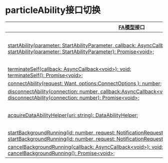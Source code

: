 # particleAbility接口切换


  | [FA模型](ability-terminology.md#fa模型)接口 | [Stage模型](ability-terminology.md#stage模型)接口对应d.ts文件 | Stage模型对应接口 | 
| -------- | -------- | -------- |
| [startAbility(parameter:&nbsp;StartAbilityParameter,&nbsp;callback:&nbsp;AsyncCallback&lt;number&gt;):&nbsp;void;](../reference/apis-ability-kit/js-apis-ability-particleAbility.md#particleabilitystartability)<br/>[startAbility(parameter:&nbsp;StartAbilityParameter):&nbsp;Promise&lt;void&gt;;](../reference/apis-ability-kit/js-apis-ability-particleAbility.md#particleabilitystartability-1) | application\ServiceExtensionContext.d.ts | [startAbility(want:&nbsp;Want,&nbsp;callback:&nbsp;AsyncCallback&lt;void&gt;):&nbsp;void;](../reference/apis-ability-kit/js-apis-inner-application-serviceExtensionContext-sys.md#serviceextensioncontextstartability)<br/>[startAbility(want:&nbsp;Want,&nbsp;options:&nbsp;StartOptions,&nbsp;callback:&nbsp;AsyncCallback&lt;void&gt;):&nbsp;void;](../reference/apis-ability-kit/js-apis-inner-application-serviceExtensionContext-sys.md#serviceextensioncontextstartability-2)<br/>[startAbility(want:&nbsp;Want,&nbsp;options?:&nbsp;StartOptions):&nbsp;Promise&lt;void&gt;;](../reference/apis-ability-kit/js-apis-inner-application-serviceExtensionContext-sys.md#serviceextensioncontextstartability-1)<br/>[startServiceExtensionAbility(want:&nbsp;Want,&nbsp;callback:&nbsp;AsyncCallback&lt;void&gt;):&nbsp;void;](../reference/apis-ability-kit/js-apis-inner-application-serviceExtensionContext-sys.md#serviceextensioncontextstartserviceextensionability)<br/>[startServiceExtensionAbility(want:&nbsp;Want):&nbsp;Promise&lt;void&gt;;](../reference/apis-ability-kit/js-apis-inner-application-serviceExtensionContext-sys.md#serviceextensioncontextstartserviceextensionability-1) |
| [terminateSelf(callback:&nbsp;AsyncCallback&lt;void&gt;):&nbsp;void;](../reference/apis-ability-kit/js-apis-ability-particleAbility.md#particleabilityterminateself)<br/>[terminateSelf():&nbsp;Promise&lt;void&gt;;](../reference/apis-ability-kit/js-apis-ability-particleAbility.md#particleabilityterminateself-1) | application\ServiceExtensionContext.d.ts | [terminateSelf(callback:&nbsp;AsyncCallback&lt;void&gt;):&nbsp;void;](../reference/apis-ability-kit/js-apis-inner-application-serviceExtensionContext-sys.md#serviceextensioncontextterminateself)<br/>[terminateSelf():&nbsp;Promise&lt;void&gt;;](../reference/apis-ability-kit/js-apis-inner-application-serviceExtensionContext-sys.md#serviceextensioncontextterminateself-1) |
| [connectAbility(request:&nbsp;Want,&nbsp;options:ConnectOptions&nbsp;):&nbsp;number;](../reference/apis-ability-kit/js-apis-ability-particleAbility.md#particleabilityconnectability) | application\ServiceExtensionContext.d.ts | [connectServiceExtensionAbility(want:&nbsp;Want,&nbsp;options:&nbsp;ConnectOptions):&nbsp;number;](../reference/apis-ability-kit/js-apis-inner-application-serviceExtensionContext-sys.md#serviceextensioncontextconnectserviceextensionability) |
| [disconnectAbility(connection:&nbsp;number,&nbsp;callback:AsyncCallback&lt;void&gt;):&nbsp;void;](../reference/apis-ability-kit/js-apis-ability-particleAbility.md#particleabilitydisconnectability)<br/>[disconnectAbility(connection:&nbsp;number):&nbsp;Promise&lt;void&gt;;](../reference/apis-ability-kit/js-apis-ability-particleAbility.md#particleabilitydisconnectability-1) | application\ServiceExtensionContext.d.ts | [disconnectServiceExtensionAbility(connection:&nbsp;number,&nbsp;callback:&nbsp;AsyncCallback&lt;void&gt;):&nbsp;void;](../reference/apis-ability-kit/js-apis-inner-application-serviceExtensionContext-sys.md#serviceextensioncontextdisconnectserviceextensionability)<br/>[disconnectServiceExtensionAbility(connection:&nbsp;number):&nbsp;Promise&lt;void&gt;;](../reference/apis-ability-kit/js-apis-inner-application-serviceExtensionContext-sys.md#serviceextensioncontextdisconnectserviceextensionability-1) |
| [acquireDataAbilityHelper(uri:&nbsp;string):&nbsp;DataAbilityHelper;](../reference/apis-ability-kit/js-apis-ability-particleAbility.md#particleabilityacquiredataabilityhelper) | \@ohos.data.dataShare.d.ts<br/>[\@ohos.data.fileAccess.d.ts | [createDataShareHelper(context:&nbsp;Context,&nbsp;uri:&nbsp;string,&nbsp;callback:&nbsp;AsyncCallback&lt;DataShareHelper&gt;):&nbsp;void;](../reference/apis-arkdata/js-apis-data-dataShare-sys.md#datasharecreatedatasharehelper)<br/>[createDataShareHelper(context:&nbsp;Context,&nbsp;uri:&nbsp;string):&nbsp;Promise&lt;DataShareHelper&gt;;](../reference/apis-arkdata/js-apis-data-dataShare-sys.md#datasharecreatedatasharehelper-1)<br/>[createFileAccessHelper(context:&nbsp;Context):&nbsp;FileAccessHelper;](../reference/apis-core-file-kit/js-apis-fileAccess-sys.md#fileaccesscreatefileaccesshelper-1)<br/>[createFileAccessHelper(context:&nbsp;Context,&nbsp;wants:&nbsp;Array&lt;Want&gt;):&nbsp;FileAccessHelper;](../reference/apis-core-file-kit/js-apis-fileAccess-sys.md#fileaccesscreatefileaccesshelper) |
| [startBackgroundRunning(id:&nbsp;number,&nbsp;request:&nbsp;NotificationRequest,&nbsp;callback:&nbsp;AsyncCallback&lt;void&gt;):&nbsp;void;](../reference/apis-ability-kit/js-apis-ability-particleAbility.md#particleabilitystartbackgroundrunningdeprecated)<br/>[startBackgroundRunning(id:&nbsp;number,&nbsp;request:&nbsp;NotificationRequest):&nbsp;Promise&lt;void&gt;;](../reference/apis-ability-kit/js-apis-ability-particleAbility.md#particleabilitystartbackgroundrunningdeprecated-1) | \@ohos.resourceschedule.backgroundTaskManager.d.ts | [startBackgroundRunning(context:&nbsp;Context,&nbsp;bgMode:&nbsp;BackgroundMode,&nbsp;wantAgent:&nbsp;WantAgent,&nbsp;callback:&nbsp;AsyncCallback):&nbsp;void;](../reference/apis-backgroundtasks-kit/js-apis-resourceschedule-backgroundTaskManager.md#backgroundtaskmanagerstartbackgroundrunning)<br/>[startBackgroundRunning(context:&nbsp;Context,&nbsp;bgMode:&nbsp;BackgroundMode,&nbsp;wantAgent:&nbsp;WantAgent):&nbsp;Promise&lt;void&gt;;](../reference/apis-backgroundtasks-kit/js-apis-resourceschedule-backgroundTaskManager.md#backgroundtaskmanagerstartbackgroundrunning-1) |
| [cancelBackgroundRunning(callback:&nbsp;AsyncCallback&lt;void&gt;):&nbsp;void;](../reference/apis-ability-kit/js-apis-ability-particleAbility.md#particleabilitycancelbackgroundrunningdeprecated)<br/>[cancelBackgroundRunning():&nbsp;Promise&lt;void&gt;;](../reference/apis-ability-kit/js-apis-ability-particleAbility.md#particleabilitycancelbackgroundrunningdeprecated-1) | \@ohos.resourceschedule.backgroundTaskManager.d.ts | [stopBackgroundRunning(context:&nbsp;Context,&nbsp;callback:&nbsp;AsyncCallback):&nbsp;void;](../reference/apis-backgroundtasks-kit/js-apis-resourceschedule-backgroundTaskManager.md#backgroundtaskmanagerstopbackgroundrunning)<br/>[stopBackgroundRunning(context:&nbsp;Context):&nbsp;Promise&lt;void&gt;;](../reference/apis-backgroundtasks-kit/js-apis-resourceschedule-backgroundTaskManager.md#backgroundtaskmanagerstopbackgroundrunning-1) |
